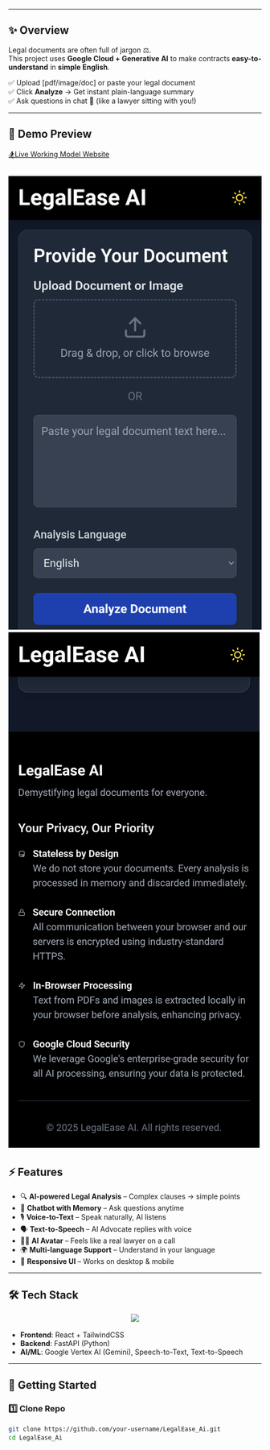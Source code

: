 
---

## ✨ Overview  
Legal documents are often full of jargon ⚖️.  
This project uses **Google Cloud + Generative AI** to make contracts **easy-to-understand** in **simple English**.  

✅ Upload [pdf/image/doc] or paste your legal document  
✅ Click **Analyze** → Get instant plain-language summary  
✅ Ask questions in chat 💬 (like a lawyer sitting with you!)   

---

## 🎥 Demo Preview

[🏂Live Working Model Website](https://legal-ease-ai-mu.vercel.app/)

![ScreenShot 1](https://github.com/jyrjanon/LegalEase_Ai/blob/main/src1.png)
![ScreenShot 2](https://github.com/jyrjanon/LegalEase_Ai/blob/main/src2.png)
---

## ⚡ Features  

- 🔍 **AI-powered Legal Analysis** – Complex clauses → simple points  
- 💬 **Chatbot with Memory** – Ask questions anytime  
- 🎙️ **Voice-to-Text** – Speak naturally, AI listens  
- 🗣️ **Text-to-Speech** – AI Advocate replies with voice  
- 🧑‍⚖️ **AI Avatar** – Feels like a real lawyer on a call  
- 🌍 **Multi-language Support** – Understand in your language  
- 📱 **Responsive UI** – Works on desktop & mobile  

---

## 🛠️ Tech Stack  

<p align="center">
  <img src="https://skillicons.dev/icons?i=react,python,fastapi,googlecloud" />
</p>

- **Frontend**: React + TailwindCSS  
- **Backend**: FastAPI (Python)  
- **AI/ML**: Google Vertex AI (Gemini), Speech-to-Text, Text-to-Speech 

---

## 🚀 Getting Started  

### 1️⃣ Clone Repo
```bash
git clone https://github.com/your-username/LegalEase_Ai.git
cd LegalEase_Ai